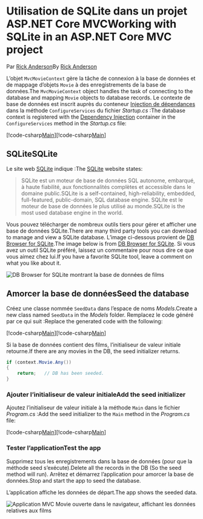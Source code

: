 # <a name="working-with-sqlite-in-an-aspnet-core-mvc-project"></a><span data-ttu-id="d0d8a-101">Utilisation de SQLite dans un projet ASP.NET Core MVC</span><span class="sxs-lookup"><span data-stu-id="d0d8a-101">Working with SQLite in an ASP.NET Core MVC project</span></span>

<span data-ttu-id="d0d8a-102">Par [Rick Anderson](https://twitter.com/RickAndMSFT)</span><span class="sxs-lookup"><span data-stu-id="d0d8a-102">By [Rick Anderson](https://twitter.com/RickAndMSFT)</span></span>

<span data-ttu-id="d0d8a-103">L’objet `MvcMovieContext` gère la tâche de connexion à la base de données et de mappage d’objets `Movie` à des enregistrements de la base de données.</span><span class="sxs-lookup"><span data-stu-id="d0d8a-103">The `MvcMovieContext` object handles the task of connecting to the database and mapping `Movie` objects to database records.</span></span> <span data-ttu-id="d0d8a-104">Le contexte de base de données est inscrit auprès du conteneur [Injection de dépendances](xref:fundamentals/dependency-injection) dans la méthode `ConfigureServices` du fichier *Startup.cs* :</span><span class="sxs-lookup"><span data-stu-id="d0d8a-104">The database context is registered with the [Dependency Injection](xref:fundamentals/dependency-injection) container in the `ConfigureServices` method in the *Startup.cs* file:</span></span>

<span data-ttu-id="d0d8a-105">[!code-csharp[Main](../../tutorials/first-mvc-app-xplat/start-mvc/sample/MvcMovie/Startup.cs?name=snippet2&highlight=6-8)]</span><span class="sxs-lookup"><span data-stu-id="d0d8a-105">[!code-csharp[Main](../../tutorials/first-mvc-app-xplat/start-mvc/sample/MvcMovie/Startup.cs?name=snippet2&highlight=6-8)]</span></span>

## <a name="sqlite"></a><span data-ttu-id="d0d8a-106">SQLite</span><span class="sxs-lookup"><span data-stu-id="d0d8a-106">SQLite</span></span>

<span data-ttu-id="d0d8a-107">Le site web [SQLite](https://www.sqlite.org/) indique :</span><span class="sxs-lookup"><span data-stu-id="d0d8a-107">The [SQLite](https://www.sqlite.org/) website states:</span></span>

> <span data-ttu-id="d0d8a-108">SQLite est un moteur de base de données SQL autonome, embarqué, à haute fiabilité, aux fonctionnalités complètes et accessible dans le domaine public.</span><span class="sxs-lookup"><span data-stu-id="d0d8a-108">SQLite is a self-contained, high-reliability, embedded, full-featured, public-domain, SQL database engine.</span></span> <span data-ttu-id="d0d8a-109">SQLite est le moteur de base de données le plus utilisé au monde.</span><span class="sxs-lookup"><span data-stu-id="d0d8a-109">SQLite is the most used database engine in the world.</span></span>

<span data-ttu-id="d0d8a-110">Vous pouvez télécharger de nombreux outils tiers pour gérer et afficher une base de données SQLite.</span><span class="sxs-lookup"><span data-stu-id="d0d8a-110">There are many third party tools you can download to manage and view a SQLite database.</span></span> <span data-ttu-id="d0d8a-111">L’image ci-dessous provient de [DB Browser for SQLite](http://sqlitebrowser.org/).</span><span class="sxs-lookup"><span data-stu-id="d0d8a-111">The image below is from [DB Browser for SQLite](http://sqlitebrowser.org/).</span></span> <span data-ttu-id="d0d8a-112">Si vous avez un outil SQLite préféré, laissez un commentaire pour nous dire ce que vous aimez chez lui.</span><span class="sxs-lookup"><span data-stu-id="d0d8a-112">If you have a favorite SQLite tool, leave a comment on what you like about it.</span></span>

![DB Browser for SQLite montrant la base de données de films](../../tutorials/first-mvc-app-xplat/working-with-sql/_static/dbb.png)

## <a name="seed-the-database"></a><span data-ttu-id="d0d8a-114">Amorcer la base de données</span><span class="sxs-lookup"><span data-stu-id="d0d8a-114">Seed the database</span></span>

<span data-ttu-id="d0d8a-115">Créez une classe nommée `SeedData` dans l’espace de noms *Models*.</span><span class="sxs-lookup"><span data-stu-id="d0d8a-115">Create a new class named `SeedData` in the *Models* folder.</span></span> <span data-ttu-id="d0d8a-116">Remplacez le code généré par ce qui suit :</span><span class="sxs-lookup"><span data-stu-id="d0d8a-116">Replace the generated code with the following:</span></span>

<span data-ttu-id="d0d8a-117">[!code-csharp[Main](../../tutorials/first-mvc-app/start-mvc/sample/MvcMovie/Models/SeedData.cs?name=snippet_1)]</span><span class="sxs-lookup"><span data-stu-id="d0d8a-117">[!code-csharp[Main](../../tutorials/first-mvc-app/start-mvc/sample/MvcMovie/Models/SeedData.cs?name=snippet_1)]</span></span>

<span data-ttu-id="d0d8a-118">Si la base de données contient des films, l’initialiseur de valeur initiale retourne.</span><span class="sxs-lookup"><span data-stu-id="d0d8a-118">If there are any movies in the DB, the seed initializer returns.</span></span>

```csharp
if (context.Movie.Any())
{
    return;   // DB has been seeded.
}
```

<a name="si"></a>
### <a name="add-the-seed-initializer"></a><span data-ttu-id="d0d8a-119">Ajouter l’initialiseur de valeur initiale</span><span class="sxs-lookup"><span data-stu-id="d0d8a-119">Add the seed initializer</span></span>

<span data-ttu-id="d0d8a-120">Ajoutez l’initialiseur de valeur initiale à la méthode `Main` dans le fichier *Program.cs* :</span><span class="sxs-lookup"><span data-stu-id="d0d8a-120">Add the seed initializer to the `Main` method in the *Program.cs* file:</span></span>

<span data-ttu-id="d0d8a-121">[!code-csharp[Main](../../tutorials/first-mvc-app/start-mvc/sample/MvcMovie/Program.cs?highlight=6,16-32)]</span><span class="sxs-lookup"><span data-stu-id="d0d8a-121">[!code-csharp[Main](../../tutorials/first-mvc-app/start-mvc/sample/MvcMovie/Program.cs?highlight=6,16-32)]</span></span>

### <a name="test-the-app"></a><span data-ttu-id="d0d8a-122">Tester l’application</span><span class="sxs-lookup"><span data-stu-id="d0d8a-122">Test the app</span></span>

<span data-ttu-id="d0d8a-123">Supprimez tous les enregistrements dans la base de données (pour que la méthode seed s’exécute).</span><span class="sxs-lookup"><span data-stu-id="d0d8a-123">Delete all the records in the DB (So the seed method will run).</span></span> <span data-ttu-id="d0d8a-124">Arrêtez et démarrez l’application pour amorcer la base de données.</span><span class="sxs-lookup"><span data-stu-id="d0d8a-124">Stop and start the app to seed the database.</span></span>
   
<span data-ttu-id="d0d8a-125">L’application affiche les données de départ.</span><span class="sxs-lookup"><span data-stu-id="d0d8a-125">The app shows the seeded data.</span></span>

![Application MVC Movie ouverte dans le navigateur, affichant les données relatives aux films](../../tutorials/first-mvc-app/working-with-sql/_static/m55.png)
